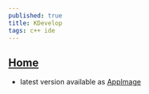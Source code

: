 ```yaml
---
published: true
title: KDevelop
tags: c++ ide
---
```

## [Home](https://www.kdevelop.org/)
- latest version available as [AppImage](https://www.kdevelop.org/download)